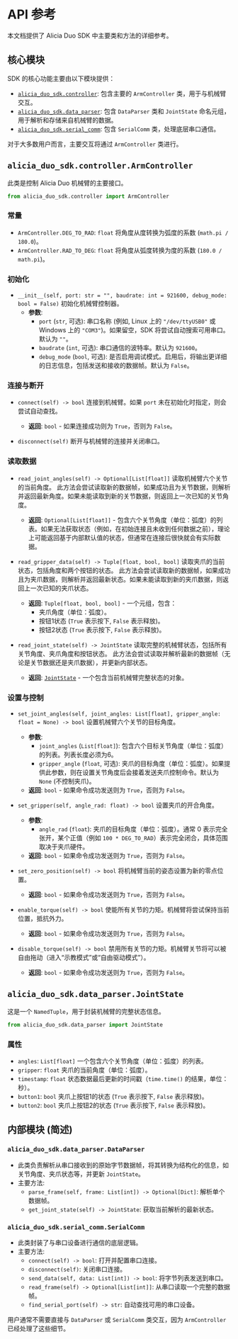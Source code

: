 # API 参考

本文档提供了 Alicia Duo SDK 中主要类和方法的详细参考。

## 核心模块

SDK 的核心功能主要由以下模块提供：

*   [`alicia_duo_sdk.controller`](../alicia_duo_sdk/controller.py): 包含主要的 `ArmController` 类，用于与机械臂交互。
*   [`alicia_duo_sdk.data_parser`](../alicia_duo_sdk/data_parser.py): 包含 `DataParser` 类和 `JointState` 命名元组，用于解析和存储来自机械臂的数据。
*   [`alicia_duo_sdk.serial_comm`](../alicia_duo_sdk/serial_comm.py): 包含 `SerialComm` 类，处理底层串口通信。

对于大多数用户而言，主要交互将通过 `ArmController` 类进行。

## `alicia_duo_sdk.controller.ArmController`

此类是控制 Alicia Duo 机械臂的主要接口。

```python
from alicia_duo_sdk.controller import ArmController
```

### 常量

*   `ArmController.DEG_TO_RAD`: `float`
    将角度从度转换为弧度的系数 (`math.pi / 180.0`)。
*   `ArmController.RAD_TO_DEG`: `float`
    将角度从弧度转换为度的系数 (`180.0 / math.pi`)。

### 初始化

*   `__init__(self, port: str = "", baudrate: int = 921600, debug_mode: bool = False)`
    初始化机械臂控制器。
    *   **参数**:
        *   `port` (`str`, 可选): 串口名称 (例如, Linux 上的 `"/dev/ttyUSB0"` 或 Windows 上的 `"COM3"`)。如果留空，SDK 将尝试自动搜索可用串口。默认为 `""`。
        *   `baudrate` (`int`, 可选): 串口通信的波特率。默认为 `921600`。
        *   `debug_mode` (`bool`, 可选): 是否启用调试模式。启用后，将输出更详细的日志信息，包括发送和接收的数据帧。默认为 `False`。

### 连接与断开

*   `connect(self) -> bool`
    连接到机械臂。如果 `port` 未在初始化时指定，则会尝试自动查找。
    *   **返回**: `bool` - 如果连接成功则为 `True`，否则为 `False`。

*   `disconnect(self)`
    断开与机械臂的连接并关闭串口。

### 读取数据

*   `read_joint_angles(self) -> Optional[List[float]]`
    读取机械臂六个关节的当前角度。
    此方法会尝试读取新的数据帧，如果成功且为关节数据，则解析并返回最新角度。如果未能读取到新的关节数据，则返回上一次已知的关节角度。
    *   **返回**: `Optional[List[float]]` - 包含六个关节角度（单位：弧度）的列表。如果无法获取状态（例如，在初始连接且未收到任何数据之前），理论上可能返回基于内部默认值的状态，但通常在连接后很快就会有实际数据。

*   `read_gripper_data(self) -> Tuple[float, bool, bool]`
    读取夹爪的当前状态，包括角度和两个按钮的状态。
    此方法会尝试读取新的数据帧，如果成功且为夹爪数据，则解析并返回最新状态。如果未能读取到新的夹爪数据，则返回上一次已知的夹爪状态。
    *   **返回**: `Tuple[float, bool, bool]` - 一个元组，包含：
        *   夹爪角度（单位：弧度）。
        *   按钮1状态 (`True` 表示按下, `False` 表示释放)。
        *   按钮2状态 (`True` 表示按下, `False` 表示释放)。

*   `read_joint_state(self) -> JointState`
    读取完整的机械臂状态，包括所有关节角度、夹爪角度和按钮状态。
    此方法会尝试读取并解析最新的数据帧（无论是关节数据还是夹爪数据），并更新内部状态。
    *   **返回**: [`JointState`](#alicia_duo_sdkdata_parserjointstate) - 一个包含当前机械臂完整状态的对象。

### 设置与控制

*   `set_joint_angles(self, joint_angles: List[float], gripper_angle: float = None) -> bool`
    设置机械臂六个关节的目标角度。
    *   **参数**:
        *   `joint_angles` (`List[float]`): 包含六个目标关节角度（单位：弧度）的列表。列表长度必须为6。
        *   `gripper_angle` (`float`, 可选): 夹爪的目标角度（单位：弧度）。如果提供此参数，则在设置关节角度后会接着发送夹爪控制命令。默认为 `None` (不控制夹爪)。
    *   **返回**: `bool` - 如果命令成功发送则为 `True`，否则为 `False`。

*   `set_gripper(self, angle_rad: float) -> bool`
    设置夹爪的开合角度。
    *   **参数**:
        *   `angle_rad` (`float`): 夹爪的目标角度（单位：弧度）。通常 0 表示完全张开，某个正值（例如 `100 * DEG_TO_RAD`）表示完全闭合，具体范围取决于夹爪硬件。
    *   **返回**: `bool` - 如果命令成功发送则为 `True`，否则为 `False`。

*   `set_zero_position(self) -> bool`
    将机械臂当前的姿态设置为新的零点位置。
    *   **返回**: `bool` - 如果命令成功发送则为 `True`，否则为 `False`。

*   `enable_torque(self) -> bool`
    使能所有关节的力矩。机械臂将尝试保持当前位置，抵抗外力。
    *   **返回**: `bool` - 如果命令成功发送则为 `True`，否则为 `False`。

*   `disable_torque(self) -> bool`
    禁用所有关节的力矩。机械臂关节将可以被自由拖动（进入“示教模式”或“自由驱动模式”）。
    *   **返回**: `bool` - 如果命令成功发送则为 `True`，否则为 `False`。

## `alicia_duo_sdk.data_parser.JointState`

这是一个 `NamedTuple`，用于封装机械臂的完整状态信息。

```python
from alicia_duo_sdk.data_parser import JointState
```

### 属性

*   `angles`: `List[float]`
    一个包含六个关节角度（单位：弧度）的列表。
*   `gripper`: `float`
    夹爪的当前角度（单位：弧度）。
*   `timestamp`: `float`
    状态数据最后更新的时间戳（`time.time()` 的结果，单位：秒）。
*   `button1`: `bool`
    夹爪上按钮1的状态 (`True` 表示按下, `False` 表示释放)。
*   `button2`: `bool`
    夹爪上按钮2的状态 (`True` 表示按下, `False` 表示释放)。

## 内部模块 (简述)

### `alicia_duo_sdk.data_parser.DataParser`

*   此类负责解析从串口接收到的原始字节数据帧，将其转换为结构化的信息，如关节角度、夹爪状态等，并更新 `JointState`。
*   主要方法:
    *   `parse_frame(self, frame: List[int]) -> Optional[Dict]`: 解析单个数据帧。
    *   `get_joint_state(self) -> JointState`: 获取当前解析的最新状态。

### `alicia_duo_sdk.serial_comm.SerialComm`

*   此类封装了与串口设备进行通信的底层逻辑。
*   主要方法:
    *   `connect(self) -> bool`: 打开并配置串口连接。
    *   `disconnect(self)`: 关闭串口连接。
    *   `send_data(self, data: List[int]) -> bool`: 将字节列表发送到串口。
    *   `read_frame(self) -> Optional[List[int]]`: 从串口读取一个完整的数据帧。
    *   `find_serial_port(self) -> str`: 自动查找可用的串口设备。

用户通常不需要直接与 `DataParser` 或 `SerialComm` 类交互，因为 `ArmController` 已经处理了这些细节。